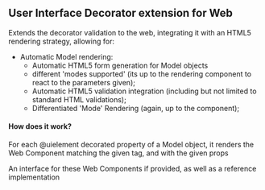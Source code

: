 ## User Interface Decorator extension for Web

Extends the decorator validation to the web, integrating it with an HTML5 rendering strategy, allowing for:
 - Automatic Model rendering:
   - Automatic HTML5 form generation for Model objects
   - different 'modes supported' (its up to the rendering component to react to the parameters given);
   - Automatic HTML5 validation integration (including but not limited to standard HTML validations);
   - Differentiated 'Mode' Rendering (again, up to the component);

#### How does it work?

For each @uielement decorated property of a Model object, it renders the Web Component matching the given tag, and with the given props

An interface for these Web Components if provided, as well as a reference implementation

